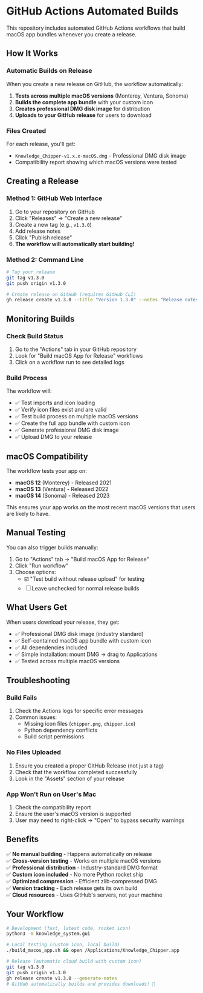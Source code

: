 # GitHub Actions Automated Builds

This repository includes automated GitHub Actions workflows that build macOS app bundles whenever you create a release.

## How It Works

### Automatic Builds on Release
When you create a new release on GitHub, the workflow automatically:

1. **Tests across multiple macOS versions** (Monterey, Ventura, Sonoma)
2. **Builds the complete app bundle** with your custom icon
3. **Creates professional DMG disk image** for distribution
4. **Uploads to your GitHub release** for users to download

### Files Created
For each release, you'll get:
- `Knowledge_Chipper-v1.x.x-macOS.dmg` - Professional DMG disk image
- Compatibility report showing which macOS versions were tested

## Creating a Release

### Method 1: GitHub Web Interface
1. Go to your repository on GitHub
2. Click "Releases" → "Create a new release"
3. Create a new tag (e.g., `v1.3.0`)
4. Add release notes
5. Click "Publish release"
6. **The workflow will automatically start building!**

### Method 2: Command Line
```bash
# Tag your release
git tag v1.3.0
git push origin v1.3.0

# Create release on GitHub (requires GitHub CLI)
gh release create v1.3.0 --title "Version 1.3.0" --notes "Release notes here"
```

## Monitoring Builds

### Check Build Status
1. Go to the "Actions" tab in your GitHub repository
2. Look for "Build macOS App for Release" workflows
3. Click on a workflow run to see detailed logs

### Build Process
The workflow will:
- ✅ Test imports and icon loading
- ✅ Verify icon files exist and are valid
- ✅ Test build process on multiple macOS versions
- ✅ Create the full app bundle with custom icon
- ✅ Generate professional DMG disk image
- ✅ Upload DMG to your release

## macOS Compatibility

The workflow tests your app on:
- **macOS 12** (Monterey) - Released 2021
- **macOS 13** (Ventura) - Released 2022  
- **macOS 14** (Sonoma) - Released 2023

This ensures your app works on the most recent macOS versions that users are likely to have.

## Manual Testing

You can also trigger builds manually:
1. Go to "Actions" tab → "Build macOS App for Release"
2. Click "Run workflow"
3. Choose options:
   - ☑️ "Test build without release upload" for testing
   - ☐ Leave unchecked for normal release builds

## What Users Get

When users download your release, they get:
- ✅ Professional DMG disk image (industry standard)
- ✅ Self-contained macOS app bundle with custom icon
- ✅ All dependencies included
- ✅ Simple installation: mount DMG → drag to Applications
- ✅ Tested across multiple macOS versions

## Troubleshooting

### Build Fails
1. Check the Actions logs for specific error messages
2. Common issues:
   - Missing icon files (`chipper.png`, `chipper.ico`)
   - Python dependency conflicts
   - Build script permissions

### No Files Uploaded
1. Ensure you created a proper GitHub Release (not just a tag)
2. Check that the workflow completed successfully
3. Look in the "Assets" section of your release

### App Won't Run on User's Mac
1. Check the compatibility report
2. Ensure the user's macOS version is supported
3. User may need to right-click → "Open" to bypass security warnings

## Benefits

✅ **No manual building** - Happens automatically on release  
✅ **Cross-version testing** - Works on multiple macOS versions  
✅ **Professional distribution** - Industry-standard DMG format  
✅ **Custom icon included** - No more Python rocket ship  
✅ **Optimized compression** - Efficient zlib-compressed DMG  
✅ **Version tracking** - Each release gets its own build  
✅ **Cloud resources** - Uses GitHub's servers, not your machine  

## Your Workflow

```bash
# Development (fast, latest code, rocket icon)
python3 -m knowledge_system.gui

# Local testing (custom icon, local build)
./build_macos_app.sh && open /Applications/Knowledge_Chipper.app

# Release (automatic cloud build with custom icon)
git tag v1.3.0
git push origin v1.3.0
gh release create v1.3.0 --generate-notes
# GitHub automatically builds and provides downloads! 🎉
```
